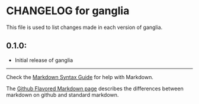 # CHANGELOG for ganglia

This file is used to list changes made in each version of ganglia.

## 0.1.0:

* Initial release of ganglia

- - -
Check the [Markdown Syntax Guide](http://daringfireball.net/projects/markdown/syntax) for help with Markdown.

The [Github Flavored Markdown page](http://github.github.com/github-flavored-markdown/) describes the differences between markdown on github and standard markdown.
